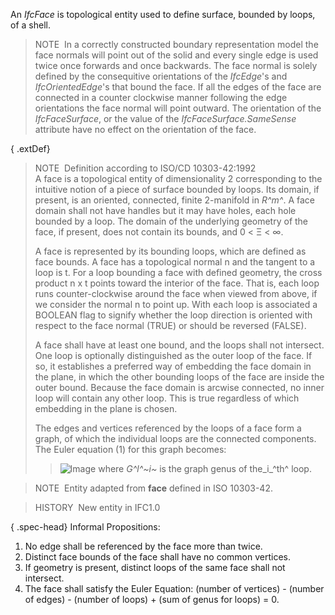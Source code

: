 An _IfcFace_ is topological entity used to define surface, bounded by loops, of a shell.

> NOTE&nbsp; In a correctly constructed boundary representation model the face normals will point out of the solid and every single edge is used twice once forwards and once backwards. The face normal is solely defined by the consequitive orientations of the _IfcEdge_'s and _IfcOrientedEdge_'s that bound the face. If all the edges of the face are connected in a counter clockwise manner following the edge orientations the face normal will point outward. The orientation of the _IfcFaceSurface_, or the value of the _IfcFaceSurface.SameSense_ attribute have no effect on the orientation of the face.

{ .extDef}
> NOTE&nbsp; Definition according to ISO/CD 10303-42:1992  
> A face is a topological entity of dimensionality 2 corresponding to the intuitive notion of a piece of surface bounded by loops. Its domain, if present, is an oriented, connected, finite 2-manifold in _R^m^_. A face domain shall not have handles but it may have holes, each hole bounded by a loop. The domain of the underlying geometry of the face, if present, does not contain its bounds, and 0 &lt; &Xi; &lt; &infin;.  
>   
> A face is represented by its bounding loops, which are defined as face bounds. A face has a topological normal n and the tangent to a loop is t. For a loop bounding a face with defined geometry, the cross product n x t points toward the interior of the face. That is, each loop runs counter-clockwise around the face when viewed from above, if we consider the normal n to point up. With each loop is associated a BOOLEAN flag to signify whether the loop direction is oriented with respect to the face normal (TRUE) or should be reversed (FALSE).   
>   
> A face shall have at least one bound, and the loops shall not intersect. One loop is optionally distinguished as the outer loop of the face. If so, it establishes a preferred way of embedding the face domain in the plane, in which the other bounding loops of the face are inside the outer bound. Because the face domain is arcwise connected, no inner loop will contain any other loop. This is true regardless of which embedding in the plane is chosen.   
>   
> The edges and vertices referenced by the loops of a face form a graph, of which the individual loops are the connected components. The Euler equation (1) for this graph becomes: 
>> ![Image](../../../figures/ifcface-math1.gif)
>  where _G^l^~i~_ is the graph genus of the_i_^th^ loop.

> NOTE&nbsp; Entity adapted from **face** defined in ISO 10303-42.

> HISTORY&nbsp; New entity in IFC1.0

{ .spec-head}
Informal Propositions:

1. No edge shall be referenced by the face more than twice. 
2. Distinct face bounds of the face shall have no common vertices. 
3. If geometry is present, distinct loops of the same face shall not intersect. 
4. The face shall satisfy the Euler Equation: (number of vertices) - (number of edges) - (number of loops) + (sum of genus for loops) = 0.